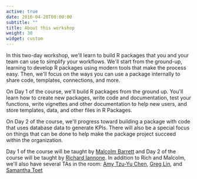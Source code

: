 ```yaml
---
active: true
date: 2016-04-20T00:00:00
subtitle: ""
title: About this workshop
weight: 30
widget: custom
---
```


In this two-day workshop, we'll learn to build R packages that you and your team can use to simplify your workflows. We'll start from the ground-up, learning to develop R packages using modern tools that make the process easy. Then, we'll focus on the ways you can use a package internally to share code, templates, connections, and more.

On Day 1 of the course, we'll build R packages from the ground up. You'll learn how to create new packages, write code and documentation, test your functions, write vignettes and other documentation to help new users, and store templates, data, and other files in R Packages.

On Day 2 of the course, we'll progress toward building a package with code that uses database data to generate KPIs. There will also be a special focus on things that can be done to help make the package project succeed within the organization.

Day 1 of the course will be taught by [Malcolm Barrett](authors/malcolm) and Day 2 of the course will be taught by [Richard Iannone](authors/rich). In addition to Rich and Malcolm, we'll also have several TAs in the room: [Amy Tzu-Yu Chen](authors/amy), [Greg Lin](authors/greg), and [Samantha Toet](authors/samantha)
